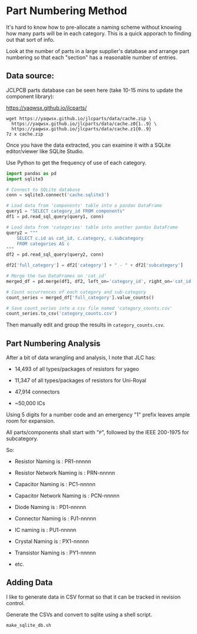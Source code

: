 # Part Numbering Method

It's hard to know how to pre-allocate a naming scheme without knowing how many parts will be in each category.  This is a quick apporach to finding out that sort of info.

Look at the number of parts in a large supplier's database and arrange part numbering so that each "section" has a reasonable number of entries.

## Data source:

JCLPCB parts database can be seen here (take 10-15 mins to update the component library):

https://yaqwsx.github.io/jlcparts/

```shell
wget https://yaqwsx.github.io/jlcparts/data/cache.zip \
  https://yaqwsx.github.io/jlcparts/data/cache.z0{1..9} \
  https://yaqwsx.github.io/jlcparts/data/cache.z1{0..9}
7z x cache.zip
```

Once you have the data extracted, you can examine it with a SQLite editor/viewer like SQLite Studio.

Use Python to get the frequency of use of each category.

```python
import pandas as pd
import sqlite3

# Connect to SQLite database
conn = sqlite3.connect('cache.sqlite3')

# Load data from 'components' table into a pandas DataFrame
query1 = "SELECT category_id FROM components"
df1 = pd.read_sql_query(query1, conn)

# Load data from 'categories' table into another pandas DataFrame
query2 = """
    SELECT c.id as cat_id, c.category, c.subcategory 
    FROM categories AS c
"""
df2 = pd.read_sql_query(query2, conn)

df2['full_category'] = df2['category'] + " - " + df2['subcategory']

# Merge the two DataFrames on 'cat_id'
merged_df = pd.merge(df1, df2, left_on='category_id', right_on='cat_id')

# Count occurrences of each category and sub-category
count_series = merged_df['full_category'].value_counts()

# Save count_series into a csv file named 'category_counts.csv'
count_series.to_csv('category_counts.csv')
```

Then manually edit and group the results in `category_counts.csv`.

## Part Numbering Analysis

After a bit of data wrangling and analysis, I note that JLC has:

* 14,493 of all types/packages of resistors for yageo

* 11,347 of all types/packages of resistors for Uni-Royal

* 47,914 connectors

* ~50,000 ICs

Using 5 digits for a number code and an emergency "1" prefix leaves ample room for expansion.

All parts/components shall start with "`P`", followed by the IEEE 200-1975 for subcategory.

So:

* Resistor Naming is : PR1-nnnnn

* Resistor Network Naming is : PRN-nnnnn

* Capacitor Naming is : PC1-nnnnn

* Capacitor Network Naming is : PCN-nnnnn

* Diode Naming is : PD1-nnnnn

* Connector Naming is : PJ1-nnnnn

* IC naming is : PU1-nnnnn

* Crystal Naming is : PX1-nnnnn

* Transistor Naming is : PY1-nnnnn

* etc.

## Adding Data

I like to generate data in CSV format so that it can be tracked in revision control.

Generate the CSVs and convert to sqlite using a shell script.

```shell
make_sqlite_db.sh
```
